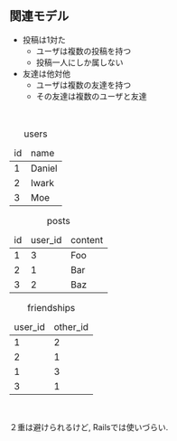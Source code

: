 ## 関連モデル

* 投稿は1対た
  * ユーザは複数の投稿を持つ
  * 投稿一人にしか属しない
* 友達は他対他
  * ユーザは複数の友達を持つ
  * その友達は複数のユーザと友達

<br class="clear">

<div class="seventh left">
  <div class="half left">
      <table class="move-right">
        <caption>users</caption>
        <thead><tr><td>id</td><td>name</td></tr></thead>
        <tbody>
          <tr><td>1<td>Daniel
          <tr><td>2<td>Iwark
          <tr><td>3<td>Moe
        </tbody>
      </table>
  </div>
  <div class="half left">
      <table>
        <caption>posts</captin>
        <thead><tr><td>id</td><td>user_id</td><td>content</td></tr></thead>
        <tbody>
          <tr><td>1<td>3<td>Foo
          <tr><td>2<td>1<td>Bar
          <tr><td>3<td>2<td>Baz
        </tbody>
      </table>
  </div>
</div>

<div class="third right">
  <table>
    <caption>friendships</captin>
    <thead><tr><td>user_id</td><td>other_id</td></tr></thead>
    <tbody>
      <tr><td>1<td>2
      <tr><td>2<td>1
      <tr><td>1<td>3
      <tr><td>3<td>1
    </tbody>
  </table>
</div>

<br class="clear">

２重は避けられるけど, Railsでは使いづらい.

